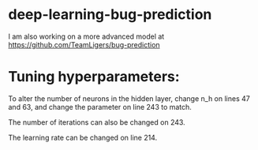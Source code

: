 # deep-learning-bug-prediction

I am also working on a more advanced model at https://github.com/TeamLigers/bug-prediction

# Tuning hyperparameters:

To alter the number of neurons in the hidden layer, change n_h on lines 47 and 63, and change the parameter on line 243 to match.

The number of iterations can also be changed on 243.

The learning rate can be changed on line 214.
